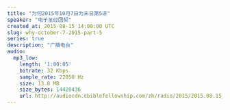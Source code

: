 ```yaml
---
title: "为何2015年10月7日为末日第5讲"
speaker: "电子圣经团契"
created_at: 2015-08-15 14:00:00 UTC
slug: why-october-7-2015-part-5
series: true
description: "广播电台"
audio:
  mp3_low:
    length: '1:00:05'
    bitrate: 32 Kbps
    sample_rate: 22050 Hz
    size: 13.8 MB
    size_bytes: 14420436
    url: http://audiocdn.ebiblefellowship.com/zh/radio/2015/2015.08.15_EBF_-_Why_October_7_2015_Part_5.mp3
---
```

